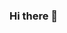 ### Hi there 👋

<!--
**gitover22/gitover22** is a ✨ _special_ ✨ repository because its `README.md` (this file) appears on your GitHub profile.

Here are some ideas to get you started:
<div align="center"> <img src="https://github-readme-stats.vercel.app/api/top-langs/?username=gitover22&hide_title=true&hide_border=true&layout=compact&langs_count=6&text_color=000&icon_color=fff&bg_color=0,52fa5a,4dfcff,c64dff&theme=graywhite" /> </div>



- 🔭 I’m currently working on ...
- 🌱 I’m currently learning ...
- 👯 I’m looking to collaborate on ...
- 🤔 I’m looking for help with ...
- 💬 Ask me about ...
- 📫 How to reach me: ...
- 😄 Pronouns: ...
- ⚡ Fun fact: ...
-->
